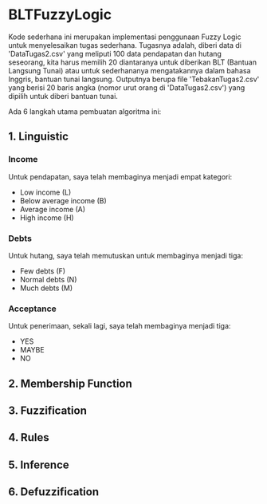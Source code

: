 # BLTFuzzyLogic

Kode sederhana ini merupakan implementasi penggunaan Fuzzy Logic untuk menyelesaikan tugas sederhana. Tugasnya adalah, diberi data di 'DataTugas2.csv'
yang meliputi 100 data pendapatan dan hutang seseorang, kita harus memilih 20 diantaranya untuk diberikan BLT (Bantuan Langsung Tunai) atau untuk sederhananya
mengatakannya dalam bahasa Inggris, bantuan tunai langsung. Outputnya berupa file 'TebakanTugas2.csv' yang berisi 20 baris angka (nomor urut orang di 'DataTugas2.csv')
yang dipilih untuk diberi bantuan tunai.

Ada 6 langkah utama pembuatan algoritma ini:
## 1. Linguistic
### Income
Untuk pendapatan, saya telah membaginya menjadi empat kategori:
* Low income (L)
* Below average income (B)
* Average income (A)
* High income (H)
### Debts
Untuk hutang, saya telah memutuskan untuk membaginya menjadi tiga:
* Few debts (F)
* Normal debts (N)
* Much debts (M)
### Acceptance
Untuk penerimaan, sekali lagi, saya telah membaginya menjadi tiga:
* YES
* MAYBE
* NO
## 2. Membership Function
## 3. Fuzzification
## 4. Rules
## 5. Inference
## 6. Defuzzification
